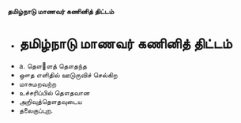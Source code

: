 **தமிழ்நாடு மாணவர் கணினித் திட்டம்**
- # தமிழ்நாடு மாணவர் கணினித் திட்டம்
- a. தௌ஢ளத் தௌதந்த
- ஔத எளிதில் ஊடுருவிச் செல்கிற
- மாசுமறவற்ற
- உச்சரிப்பில் தௌதவான
- அறிவுத்தௌதவுடைய
- தலைகுப்புற.

